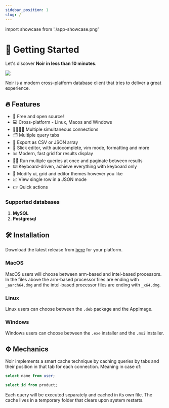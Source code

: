 ```yaml
---
sidebar_position: 1
slug: /
---
```

import showcase from './app-showcase.png'

# 🚀 Getting Started

Let's discover **Noir in less than 10 minutes**.

<img src={showcase} width={800} />

Noir is a modern cross-platform database client that tries to deliver a great experience.

## 🔥 Features

- 👋 Free and open source!
- 💻 Cross-platform - Linux, Macos and Windows
- 👨‍👩‍👦‍👦 Multiple simultaneous connections
- 🗂️ Multiple query tabs
- 📄 Export as CSV or JSON array
- 📝 Slick editor, with autocomplete, vim mode, formatting and more
- 📊 Modern, fast grid for results display
- 🏃‍♂️ Run multiple queries at once and paginate between results
- ⌨️ Keyboard-driven, achieve everything with keyboard only
- 🎡 Modify ui, grid and editor themes however you like
- 📈 View single row in a JSON mode
- 👉 Quick actions

### Supported databases

1. **MySQL**
2. **Postgresql**

## 🛠️ Installation

Download the latest release from [here](https://github.com/invm/noir/releases) for your platform.

### MacOS

MacOS users will choose between arm-based and intel-based processors.
In the files above the arm-based processor files are ending with `_aarch64.dmg` and the intel-based processor files are ending with `_x64.dmg`.

### Linux

Linux users can choose between the `.deb` package and the AppImage.

### Windows

Windows users can choose between the `.exe` installer and the `.msi` installer.

## ⚙️ Mechanics

Noir implements a smart cache technique by caching queries by tabs and their position in that tab for each connection.
Meaning in case of:

```sql
select name from user;

select id from product;
```

Each query will be executed separately and cached in its own file. The cache lives in a temporary folder that clears upon system restarts.
